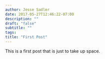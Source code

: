 ```yaml
---
author: Jesse Sadler
date: 2017-05-27T12:46:22-07:00
description: ""
draft: "false"
subtitle: ""
tags:
title: "First Post"
---
```


This is a first post that is just to take up space.